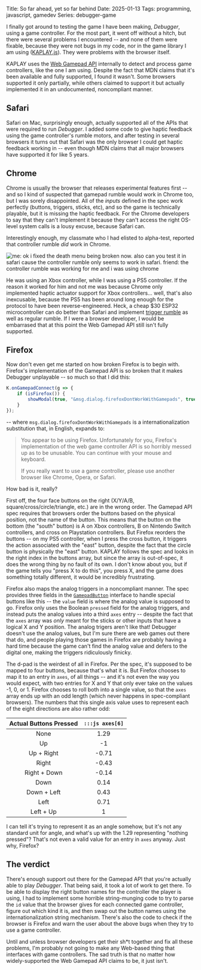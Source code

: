 Title: So far ahead, yet so far behind
Date: 2025-01-13
Tags: programming, javascript, gamedev
Series: debugger-game

I finally got around to testing the game I have been making, *Debugger*, using a game controller. For the most part, it went off without a hitch, but there were several problems I encountered -- and none of them were fixable, because they were not bugs in my code, nor in the game library I am using ([KAPLAY.js][kaplay]). They were problems with the browser itself.

KAPLAY uses the [Web Gamepad API][gamepad_api] internally to detect and process game controllers, like the one I am using. Despite the fact that MDN claims that it's been available and fully supported, I found it wasn't. Some browsers supported it only partially, while others claimed to support it but actually implemented it in an undocumented, noncompliant manner.

## Safari

Safari on Mac, surprisingly enough, actually supported all of the APIs that were required to run *Debugger*. I added some code to give haptic feedback using the game controller's rumble motors, and after testing in several browsers it turns out that Safari was the only browser I could get haptic feedback working in -- even though MDN claims that all major browsers have supported it for like 5 years.

## Chrome

Chrome is usually the browser that releases experimental features first -- and so I kind of suspected that gamepad rumble would work in Chrome too, but I was sorely disappointed. All of the *inputs* defined in the spec work perfectly (buttons, triggers, sticks, etc), and so the game is technically playable, but it is missing the haptic feedback. For the Chrome developers to say that they can't implement it because they can't access the right OS-level system calls is a lousy excuse, because Safari can.

Interestingly enough, my classmate who I had elisted to alpha-test, reported that controller rumble *did* work in Chrome.

![me: ok i fixed the death menu being broken now. also can you test it in safari cause the controller rumble only seems to work in safari. friend: the controller rumble was working for me and i was using chrome]({attach}rumbleinchrome.png)

He was using an Xbox controller, while I was using a PS5 controller. If the reason it worked for him and not me was because Chrome only implemented haptic actuator support for Xbox controllers... well, that's also inexcusable, because the PS5 has been around long enough for the protocol to have been reverse-engineered. Heck, a cheap $30 ESP32 microcontroller can do better than Safari and implement [trigger rumble][bluepad32_triggerrumble] as well as regular rumble. If I were a browser developer, I would be embarrased that at this point the Web Gamepad API still isn't fully supported.

## Firefox

Now don't even get me started on how broken Firefox is to begin with. Firefox's implementation of the Gamepad API is so broken that it makes Debugger unplayable -- so much so that I did this:

```js
K.onGamepadConnect(g => {
    if (isFirefox()) {
        showModal(true, "&msg.dialog.firefoxDontWorkWithGamepads", true);
    }
});
```

-- where `msg.dialog.firefoxDontWorkWithGamepads` is a internationalization substitution that, in English, expands to:

> You appear to be using Firefox. Unfortunately for you, Firefox's implementation of the web game controller API is so horribly messed up as to be unusable. You can continue with your mouse and keyboard.
>
> If you really want to use a game controller, please use another browser like Chrome, Opera, or Safari.

How bad is it, really?

First off, the four face buttons on the right (X/Y/A/B, square/cross/circle/triangle, etc.) are in the wrong order. The Gamepad API spec requires that browsers order the buttons based on the physical position, not the name of the button. This means that the button on the bottom (the "south" button) is A on Xbox controllers, B on Nintendo Switch controllers, and cross on Playstation controllers. But Firefox reorders the buttons -- on my PS5 controller, when I press the cross button, it triggers the action associated with the "east" button, despite the fact that the circle button is physically the "east" button. KAPLAY follows the spec and looks in the right index in the buttons array, but since the array is out-of-spec, it does the wrong thing by no fault of its own. I don't know about you, but if the game tells you "press X to do this", you press X, and the game does something totally different, it would be incredibly frustrating.

Firefox also maps the analog triggers in a noncompliant manner. The spec provides three fields in the [`GamepadButton`][gamepad_button] interface to handle special buttons like this -- the `value` field is where the analog value is supposed to go. Firefox only uses the Boolean `pressed` field for the analog triggers, and instead puts the analog values into a third `axes` entry -- despite the fact that the `axes` array was *only* meant for the sticks or other inputs that have a logical X and Y position. The analog trigers aren't like that! Debugger doesn't use the analog values, but I'm sure there are web games out there that do, and people playing those games in Firefox are probably having a hard time because the game can't find the analog value and defers to the digital one, making the triggers ridiculously finicky.

The d-pad is the weirdest of all in Firefox. Per the spec, it's supposed to be mapped to four buttons, because that's what it is. But Firefox chooses to map it to an entry in `axes`, of all things -- and it's not even the way you would expect, with two entries for X and Y that only ever take on the values -1, 0, or 1. Firefox chooses to roll both into a single value, so that the `axes` array ends up with an odd length (which never happens in spec-compliant browsers). The numbers that this single axis value uses to represent each of the eight directions are also rather odd:

| Actual Buttons Pressed | `:::js axes[6]` |
|:----------------------:|:---------------:|
| None | 1.29 |
| Up | -1 |
| Up + Right | -0.71 |
| Right | -0.43 |
| Right + Down | -0.14 |
| Down | 0.14 |
| Down + Left | 0.43 |
| Left | 0.71 |
| Left + Up | 1 |

I can tell it's trying to represent it as an angle somehow, but it's not any standard unit for angle, and what's up with the 1.29 representing "nothing pressed"? That's not even a valid value for an entry in `axes` anyway. Just why, Firefox?

## The verdict

There's enough support out there for the Gamepad API that you're actually able to play *Debugger*. That being said, it took a lot of work to get there. To be able to display the right button names for the controller the player is using, I had to implement some horrible string-munging code to try to parse the `id` value that the browser gives for each connected game controller, figure out which kind it is, and then swap out the button names using the internationalization string mechanism. There's also the code to check if the browser is Firefox and warn the user about the above bugs when they try to use a game controller.

Until and unless browser developers get their sh*t together and fix all these problems, I'm probably not going to make any Web-based thing that interfaces with game controllers. The sad truth is that no matter how widely-supported the Web Gamepad API claims to be, it just isn't.

[kaplay]: https://v4000.kaplayjs.com
[gamepad_api]: https://developer.mozilla.org/en-US/docs/Web/API/Gamepad_API
[bluepad32_triggerrumble]: https://github.com/ricardoquesada/bluepad32/blob/6efa7123fe8badf5a40ad1205743a80b31c00ea4/src/components/bluepad32/parser/uni_hid_parser_ds5.c#L367-L389
[gamepad_button]: https://developer.mozilla.org/en-US/docs/Web/API/GamepadButton

<!--- cSpell: ignore kaplay --->
